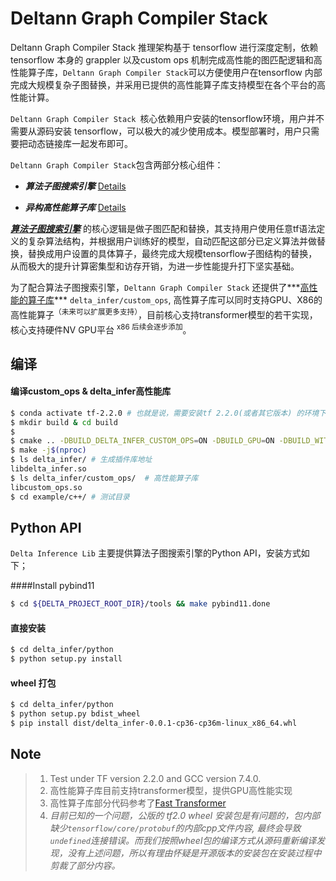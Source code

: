 # Deltann Graph Compiler Stack 

Deltann Graph Compiler Stack 推理架构基于 tensorflow 进行深度定制，依赖 tensorflow 本身的 grappler 以及custom ops 机制完成高性能的图匹配逻辑和高性能算子库，`Deltann Graph Compiler Stack`可以方便使用户在tensorflow 内部完成大规模复杂子图替换，并采用已提供的高性能算子库支持模型在各个平台的高性能计算。

`Deltann Graph Compiler Stack `核心依赖用户安装的tensorflow环境，用户并不需要从源码安装 tensorflow，可以极大的减少使用成本。模型部署时，用户只需要把动态链接库一起发布即可。

`Deltann Graph Compiler Stack`包含两部分核心组件：

* ***算法子图搜索引擎*** [Details](https://github.com/pangge/delta/blob/master/deltann/infer/docs/subgraphs.md)

* ***异构高性能算子库*** [Details](https://github.com/pangge/delta/blob/master/deltann/infer/docs/customops.md)

***<u>算法子图搜索引擎</u>*** 的核心逻辑是做子图匹配和替换，其支持用户使用任意tf语法定义的复杂算法结构，并根据用户训练好的模型，自动匹配这部分已定义算法并做替换，替换成用户设置的具体算子，最终完成大规模tensorflow子图结构的替换，从而极大的提升计算密集型和访存开销，为进一步性能提升打下坚实基础。

为了配合算法子图搜索引擎，`Deltann Graph Compiler Stack` 还提供了***<u>高性能的算子库</u>*** `delta_infer/custom_ops`, 高性算子库可以同时支持GPU、X86的高性能算子<sup>（未来可以扩展更多支持）</sup>，目前核心支持transformer模型的若干实现，核心支持硬件NV GPU平台 <sup> x86 后续会逐步添加</sup>。

## 编译

#### 编译custom_ops & delta_infer高性能库

```bash
$ conda activate tf-2.2.0 # 也就是说，需要安装tf 2.2.0(或者其它版本) 的环境下完成编译
$ mkdir build & cd build
$
$ cmake .. -DBUILD_DELTA_INFER_CUSTOM_OPS=ON -DBUILD_GPU=ON -DBUILD_WITH_EXAMPLE=ON
$ make -j$(nproc)
$ ls delta_infer/ # 生成插件库地址
libdelta_infer.so 
$ ls delta_infer/custom_ops/  # 高性能算子库
libcustom_ops.so
$ cd example/c++/ # 测试目录
```



## Python API

`Delta Inference Lib` 主要提供算法子图搜索引擎的Python API，安装方式如下；

####Install pybind11

```bash
$ cd ${DELTA_PROJECT_ROOT_DIR}/tools && make pybind11.done
```

#### 直接安装

```bash
$ cd delta_infer/python
$ python setup.py install 
```

#### wheel 打包
```bash
$ cd delta_infer/python
$ python setup.py bdist_wheel
$ pip install dist/delta_infer-0.0.1-cp36-cp36m-linux_x86_64.whl
```



## Note

> 1. Test under TF version 2.2.0  and  GCC version 7.4.0.
> 2. 高性能算子库目前支持transformer模型，提供GPU高性能实现
> 3. 高性算子库部分代码参考了[Fast Transformer](https://github.com/NVIDIA/DeepLearningExamples/tree/master/FasterTransformer)
> 4. *目前已知的一个问题，公版的 tf2.0 wheel 安装包是有问题的，包内部缺少`tensorflow/core/protobuf`的内部cpp文件内容, 最终会导致`undefined`连接错误。而我们按照wheel包的编译方式从源码重新编译发现，没有上述问题，所以有理由怀疑是开源版本的安装包在安装过程中剪裁了部分内容。*


